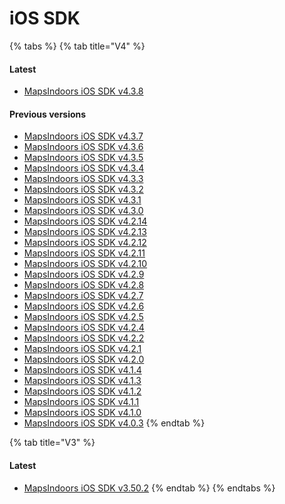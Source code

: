 # iOS SDK

{% tabs %}
{% tab title="V4" %}
#### Latest[​](https://docs.mapsindoors.com/reference-docs/ios#latest-1) <a href="#latest-1" id="latest-1"></a>

* [MapsIndoors iOS SDK v4.3.8](https://app.mapsindoors.com/mapsindoors/reference/ios/4.3.8/documentation/mapsindoors/)

#### Previous versions[​](https://docs.mapsindoors.com/reference-docs/ios#previous-versions) <a href="#previous-versions" id="previous-versions"></a>

* [MapsIndoors iOS SDK v4.3.7](https://app.mapsindoors.com/mapsindoors/reference/ios/4.3.7/documentation/mapsindoors/)
* [MapsIndoors iOS SDK v4.3.6](https://app.mapsindoors.com/mapsindoors/reference/ios/4.3.6/documentation/mapsindoors/)
* [MapsIndoors iOS SDK v4.3.5](https://app.mapsindoors.com/mapsindoors/reference/ios/4.3.5/documentation/mapsindoors/)
* [MapsIndoors iOS SDK v4.3.4](https://app.mapsindoors.com/mapsindoors/reference/ios/4.3.4/documentation/mapsindoors/)
* [MapsIndoors iOS SDK v4.3.3](https://app.mapsindoors.com/mapsindoors/reference/ios/4.3.3/documentation/mapsindoors/)
* [MapsIndoors iOS SDK v4.3.2](https://app.mapsindoors.com/mapsindoors/reference/ios/4.3.2/documentation/mapsindoors/)
* [MapsIndoors iOS SDK v4.3.1](https://app.mapsindoors.com/mapsindoors/reference/ios/4.3.1/documentation/mapsindoors/)
* [MapsIndoors iOS SDK v4.3.0](https://app.mapsindoors.com/mapsindoors/reference/ios/4.3.0/documentation/mapsindoors/)
* [MapsIndoors iOS SDK v4.2.14](https://app.mapsindoors.com/mapsindoors/reference/ios/4.2.14/documentation/mapsindoors/)
* [MapsIndoors iOS SDK v4.2.13](https://app.mapsindoors.com/mapsindoors/reference/ios/4.2.13/documentation/mapsindoors/)
* [MapsIndoors iOS SDK v4.2.12](https://app.mapsindoors.com/mapsindoors/reference/ios/4.2.12/documentation/mapsindoors/)
* [MapsIndoors iOS SDK v4.2.11](https://app.mapsindoors.com/mapsindoors/reference/ios/4.2.11/documentation/mapsindoors/)
* [MapsIndoors iOS SDK v4.2.10](https://app.mapsindoors.com/mapsindoors/reference/ios/4.2.10/documentation/mapsindoors/)
* [MapsIndoors iOS SDK v4.2.9](https://app.mapsindoors.com/mapsindoors/reference/ios/4.2.9/documentation/mapsindoors/)
* [MapsIndoors iOS SDK v4.2.8](https://app.mapsindoors.com/mapsindoors/reference/ios/4.2.8/documentation/mapsindoors/)
* [MapsIndoors iOS SDK v4.2.7](https://app.mapsindoors.com/mapsindoors/reference/ios/4.2.7/documentation/mapsindoors/)
* [MapsIndoors iOS SDK v4.2.6](https://app.mapsindoors.com/mapsindoors/reference/ios/4.2.6/documentation/mapsindoors/)
* [MapsIndoors iOS SDK v4.2.5](https://app.mapsindoors.com/mapsindoors/reference/ios/4.2.5/documentation/mapsindoors/)
* [MapsIndoors iOS SDK v4.2.4](https://app.mapsindoors.com/mapsindoors/reference/ios/4.2.4/documentation/mapsindoors/)
* [MapsIndoors iOS SDK v4.2.2](https://app.mapsindoors.com/mapsindoors/reference/ios/4.2.2/documentation/mapsindoors/)
* [MapsIndoors iOS SDK v4.2.1](https://app.mapsindoors.com/mapsindoors/reference/ios/4.2.1/documentation/mapsindoors/)
* [MapsIndoors iOS SDK v4.2.0](https://app.mapsindoors.com/mapsindoors/reference/ios/4.2.0/documentation/mapsindoors/)
* [MapsIndoors iOS SDK v4.1.4](https://app.mapsindoors.com/mapsindoors/reference/ios/4.1.4/documentation/mapsindoors/)
* [MapsIndoors iOS SDK v4.1.3](https://app.mapsindoors.com/mapsindoors/reference/ios/4.1.3/documentation/mapsindoors/)
* [MapsIndoors iOS SDK v4.1.2](https://app.mapsindoors.com/mapsindoors/reference/ios/4.1.2/documentation/mapsindoors/)
* [MapsIndoors iOS SDK v4.1.1](https://app.mapsindoors.com/mapsindoors/reference/ios/4.1.1/documentation/mapsindoors/)
* [MapsIndoors iOS SDK v4.1.0](https://app.mapsindoors.com/mapsindoors/reference/ios/4.1.0/documentation/mapsindoors/)
* [MapsIndoors iOS SDK v4.0.3](https://app.mapsindoors.com/mapsindoors/reference/ios/v4-doc/documentation/mapsindoors/)
{% endtab %}

{% tab title="V3" %}
#### Latest[​](https://docs.mapsindoors.com/reference-docs/ios#latest-2) <a href="#latest-2" id="latest-2"></a>

* [MapsIndoors iOS SDK v3.50.2](https://app.mapsindoors.com/mapsindoors/reference/ios/v3/classes.html)
{% endtab %}
{% endtabs %}
